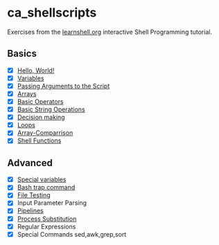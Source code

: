 # ca_shellscripts

Exercises from the [learnshell.org](https://learnshell.org/) interactive Shell Programming tutorial.

## Basics
- [x] [Hello, World!](./Hello.sh)
- [x] [Variables](./Variables.sh)
- [x] [Passing Arguments to the Script](./Arguments.sh)
- [x] [Arrays](./Arrays.sh)
- [x] [Basic Operators](./Operators.sh)
- [x] [Basic String Operations](./String.sh)
- [x] [Decision making](./Decision_Making.sh)
- [x] [Loops](./Loops.sh)
- [x] [Array-Comparrison](./Array-Comparrison.sh)
- [x] [Shell Functions](./Functions.sh)

## Advanced
- [x] [Special variables](./Special_Variables.sh)
- [x] [Bash trap command](./trap.sh)
- [x] [File Testing](./File_Testing.sh)
- [x] Input Parameter Parsing
- [x] [Pipelines](./Pipelines.sh)
- [x] [Process Substitution](./Process_Substitution.sh)
- [x] Regular Expressions
- [x] Special Commands sed,awk,grep,sort

